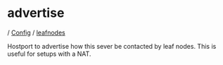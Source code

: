 # advertise

/ [Config](../..) / [leafnodes](..) 

Hostport to advertise how this sever be contacted
by leaf nodes. This is useful for setups with a NAT.

